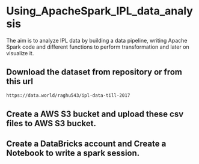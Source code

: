 # Using_ApacheSpark_IPL_data_analysis
The aim is to analyze IPL data by building a data pipeline, writing Apache Spark code and different functions to perform transformation and later on visualize it.  

## Download the dataset from repository or from this url
```bash
https://data.world/raghu543/ipl-data-till-2017
```

## Create a AWS S3 bucket and upload these csv files to AWS S3 bucket.

## Create a DataBricks account and Create a Notebook to write a spark session.